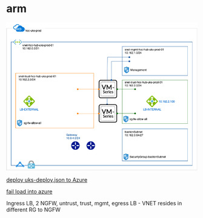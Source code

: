 # arm

<img src="hcc-shared.png"/>

<p><a href='https://portal.azure.com/#create/Microsoft.Template/uri/https%3A%2F%2Fraw.githubusercontent.com%2Fphiltaylor%2Fhullcc-arm%2Fmaster%2Fuks-deploy.json'>deploy uks-deploy.json to Azure</a></p>
<p><a href='https://portal.azure.com/#create/Microsoft.Template/uri/https%3A%2F%2Fraw.githubusercontent.com%2Fphiltaylor%2Fhullcc-arm%2Fmaster%2Fuks-depy.json'>fail load into azure</a></p>
<p>Ingress LB, 2 NGFW, untrust, trust, mgmt, egress LB - VNET resides in different RG to NGFW</p>
